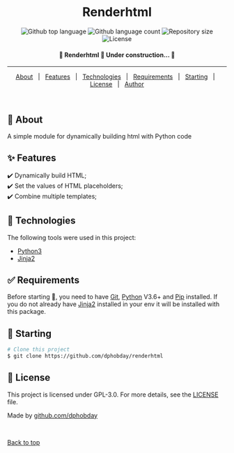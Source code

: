 <h1 align="center">Renderhtml</h1>

<p align="center">
  <img alt="Github top language" src="https://img.shields.io/github/languages/top/dphobday/renderhtml?color=56BEB8">

  <img alt="Github language count" src="https://img.shields.io/github/languages/count/dphobday/renderhtml?color=56BEB8">

  <img alt="Repository size" src="https://img.shields.io/github/repo-size/dphobday/renderhtml?color=56BEB8">

  <img alt="License" src="https://img.shields.io/github/license/dphobday/renderhtml?color=56BEB8">

</p>

<!-- Status -->

 <h4 align="center"> 
	🚧  Renderhtml 🚀 Under construction...  🚧
</h4> 

<hr>

<p align="center">
  <a href="#dart-about">About</a> &#xa0; | &#xa0; 
  <a href="#sparkles-features">Features</a> &#xa0; | &#xa0;
  <a href="#rocket-technologies">Technologies</a> &#xa0; | &#xa0;
  <a href="#white_check_mark-requirements">Requirements</a> &#xa0; | &#xa0;
  <a href="#checkered_flag-starting">Starting</a> &#xa0; | &#xa0;
  <a href="#memo-license">License</a> &#xa0; | &#xa0;
  <a href="https://github.com/dphobday" target="_blank">Author</a>
</p>

<br>

## :dart: About ##

A simple module for dynamically building html with Python code

## :sparkles: Features ##

:heavy_check_mark: Dynamically build HTML;\
:heavy_check_mark: Set the values of HTML placeholders;\
:heavy_check_mark: Combine multiple templates;

## :rocket: Technologies ##

The following tools were used in this project:

- [Python3](https://python.org/)
- [Jinja2](https://pypi.org/project/Jinja2/)

## :white_check_mark: Requirements ##

Before starting :checkered_flag:, you need to have [Git](https://git-scm.com), [Python](https://python.org/) V3.6+ and [Pip](https://pypi.org/project/Jinja2/) installed. If you do not already have [Jinja2](https://pypi.org/project/Jinja2/) installed in your env it will be installed with this package.

## :checkered_flag: Starting ##

```bash
# Clone this project
$ git clone https://github.com/dphobday/renderhtml
```

## :memo: License ##

This project is licensed under GPL-3.0. For more details, see the [LICENSE](LICENSE) file.


Made by <a href="https://github.com/dphobday" target="_blank">github.com/dphobday</a>

&#xa0;

<a href="#top">Back to top</a>
